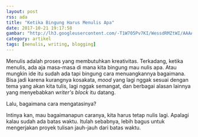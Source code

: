 ```yaml
---
layout: post
rss: ada
title: "Ketika Bingung Harus Menulis Apa"
date: 2017-10-21 19:17:58
gambar: "http://lh3.googleusercontent.com/-T1W705Pv7KI/WessdRMZtWI/AAAAAAAACho/XmUjoEGwULECc1j3NLG69B2LoaZ2qloWgCLcBGAs/s900/WritersBlockPic_opt_LargeWide.jpg"
category: artikel
tags: [menulis, writing, blogging]
---
```


Menulis adalah proses yang membutuhkan kreativitas. Terkadang, ketika menulis, ada aja masa-masa di mana kita bingung mau nulis apa. Atau mungkin ide itu sudah ada tapi bingung cara menuangkannya bagaimana. Bisa jadi karena kurangnya kosakata, _mood_ yang lagi nggak sesuai dengan tema yang akan kita tulis, lagi nggak semangat, dan berbagai alasan lainnya yang menyebabkan _writer's block_ itu datang.

Lalu, bagaimana cara mengatasinya?

Intinya kan, mau bagaimanapun caranya, kita harus tetap nulis lagi. Apalagi kalau sudah ada batas waktu. Itulah sebabnya, lebih bagus untuk mengerjakan proyek tulisan jauh-jauh dari batas waktu.